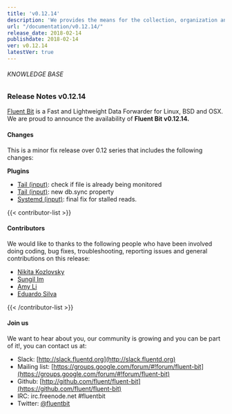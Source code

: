 ```yaml
---
title: 'v0.12.14'
description: 'We provides the means for the collection, organization and computerized retrieval of knowledgeand Lightweight Data Forwarder for Linux, BSD and OSX. We are proud to announce the availability of Fluent Bit v0.12.14.'
url: "/documentation/v0.12.14/"
release_date: 2018-02-14
publishdate: 2018-02-14
ver: v0.12.14
latestVer: true
---
```


###### KNOWLEDGE BASE

### Release Notes v0.12.14

[Fluent Bit](https://fluentbit.io/) is a Fast and Lightweight Data Forwarder for Linux, BSD and OSX. We are proud to announce the availability of **Fluent Bit v0.12.14.**

#### Changes

This is a minor fix release over 0.12 series that includes the following changes:

**Plugins**

* [Tail (input)](https://fluentbit.io/documentation/0.12/input/tail.html): check if file is already being monitored
* [Tail (input)](https://fluentbit.io/documentation/0.12/input/tail.html): new db.sync property
* [Systemd (input)](https://fluentbit.io/documentation/0.12/input/systemd.html): final fix for stalled reads.


{{< contributor-list >}}

#### Contributors

We would like to thanks to the following people who have been involved doing coding, bug fixes, troubleshooting, reporting issues and general contributions on this release:


* [Nikita Kozlovsky](https://github.com/nikitka)
* [Sungil Im](https://github.com/intelliguy)
* [Amy Li](https://github.com/Apple-a-Day)
* [Eduardo Silva](https://github.com/edsiper)

{{< /contributor-list >}}

#### Join us

We want to hear about you, our community is growing and you can be part of it!, you can contact us at:

* Slack: [http://slack.fluentd.org](http://slack.fluentd.org)
* Mailing list: [https://groups.google.com/forum/#!forum/fluent-bit](https://groups.google.com/forum/#!forum/fluent-bit)
* Github: [http://github.com/fluent/fluent-bit](https://github.com/fluent/fluent-bit)
* IRC: irc.freenode.net #fluentbit
* Twitter: [@fluentbit](https://twitter.com/fluentbit)
